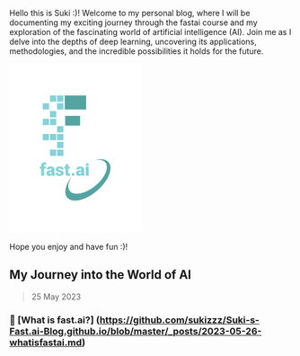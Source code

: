 Hello this is Suki :)! Welcome to my personal blog, where I will be documenting my exciting journey through the fastai course and my exploration of the fascinating world of artificial intelligence (AI). Join me as I delve into the depths of deep learning, uncovering its applications, methodologies, and the incredible possibilities it holds for the future.

![Image of fast.ai logo](images/logo.png)

Hope you enjoy and have fun :)!

## My Journey into the World of AI

> 25 May 2023
### :footprints: [What is fast.ai?] (https://github.com/sukizzz/Suki-s-Fast.ai-Blog.github.io/blob/master/_posts/2023-05-26-whatisfastai.md)
